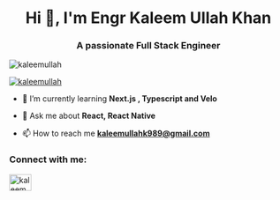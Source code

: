 <h1 align="center">Hi 👋, I'm Engr Kaleem Ullah Khan</h1>
<h3 align="center">A passionate Full Stack Engineer</h3>

<p align="left"> <img src="https://komarev.com/ghpvc/?username=kaleem-uet&label=Profile%20views&color=0e75b6&style=flat" alt="kaleemullah" /> </p>

<p align="left"> <a href="https://github.com/ryo-ma/github-profile-trophy"><img src="https://github-profile-trophy.vercel.app/?username=kaleem-uet" alt="kaleemullah" /></a> </p>

- 🌱 I’m currently learning **Next.js , Typescript and Velo**

- 💬 Ask me about **React, React Native**

- 📫 How to reach me **kaleemullahk989@gmail.com**

<h3 align="left">Connect with me:</h3>
<p align="left">
<a href="https://www.linkedin.com/in/kaleemullahkhanreactjs/" target="blank"><img align="center" src="https://raw.githubusercontent.com/rahuldkjain/github-profile-readme-generator/master/src/images/icons/Social/linked-in-alt.svg" alt="kaleem ullah" height="30" width="40" /></a>
</p>

